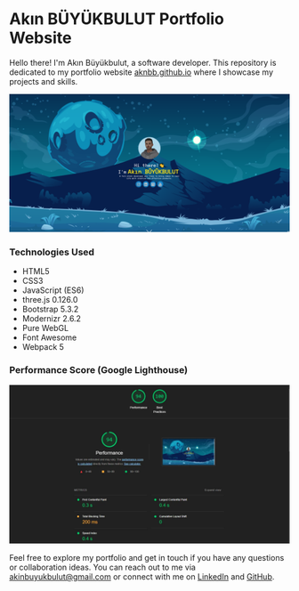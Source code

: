 # Akın BÜYÜKBULUT Portfolio Website 

Hello there! I'm Akın Büyükbulut, a software developer. This repository is dedicated to my portfolio website [aknbb.github.io](https://aknbb.github.io) where I showcase my projects and skills.

![Homepage](docs/homepage.webp)

### Technologies Used

* HTML5
* CSS3
* JavaScript (ES6)
* three.js 0.126.0
* Bootstrap 5.3.2
* Modernizr 2.6.2
* Pure WebGL
* Font Awesome 
* Webpack 5

### Performance Score (Google Lighthouse)

![Performance Score](docs/performance.webp)

Feel free to explore my portfolio and get in touch if you have any questions or collaboration ideas. You can reach out to me via [akinbuyukbulut@gmail.com](mailto:akinbuyukbulut@gmail.com) or connect with me on [LinkedIn](https://www.linkedin.com/in/akinbuyukbulut/) and [GitHub](https://github.com/Aknbb).
